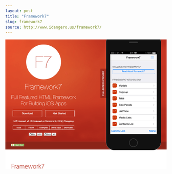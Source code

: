 ```yaml
---
layout: post
title: "Framework7"
slug: framework7
source: http://www.idangero.us/framework7/
---
```


<img src="/screenshots/framework7.png">
